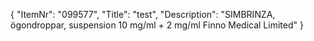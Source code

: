 {
  "ItemNr": "099577",
  "Title": "test",
  "Description": "SIMBRINZA, ögondroppar, suspension 10 mg/ml + 2 mg/ml Finno Medical Limited"
}